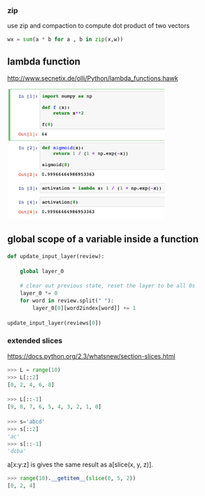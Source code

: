 ### zip
use zip and compaction to compute dot product of two vectors
```python
wx = sum(a * b for a , b in zip(x,w))
```

## lambda function
http://www.secnetix.de/olli/Python/lambda_functions.hawk

<img src="figs/lamba_demo.png" height="300">

## global scope of a variable inside a function
```python
def update_input_layer(review):
    
    global layer_0
    
    # clear out previous state, reset the layer to be all 0s
    layer_0 *= 0
    for word in review.split(" "):
        layer_0[0][word2index[word]] += 1

update_input_layer(reviews[0])
```

### extended slices
https://docs.python.org/2.3/whatsnew/section-slices.html
```python
>>> L = range(10)
>>> L[::2]
[0, 2, 4, 6, 8]

>>> L[::-1]
[9, 8, 7, 6, 5, 4, 3, 2, 1, 0]

>>> s='abcd'
>>> s[::2]
'ac'
>>> s[::-1]
'dcba'
```

a[x:y:z] is gives the same result as a[slice(x, y, z)]. 
```python
>>> range(10).__getitem__(slice(0, 5, 2))
[0, 2, 4]
```
